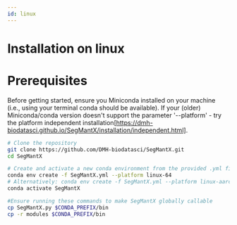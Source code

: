 ```yaml
---
id: linux
---
```


# Installation on linux

# Prerequisites
Before getting started, ensure you Miniconda installed on your machine (i.e., using your terminal conda should be available).
If your (older) Miniconda/conda version doesn't support the parameter '--platform' - try the platform independent installation[https://dmh-biodatasci.github.io/SegMantX/installation/independent.html].

```bash
# Clone the repository
git clone https://github.com/DMH-biodatasci/SegMantX.git
cd SegMantX

# Create and activate a new conda environment from the provided .yml file
conda env create -f SegMantX.yml --platform linux-64
# Alternatively: conda env create -f SegMantX.yml --platform linux-aarch64
conda activate SegMantX

#Ensure running these commands to make SegMantX globally callable
cp SegMantX.py $CONDA_PREFIX/bin
cp -r modules $CONDA_PREFIX/bin
```




